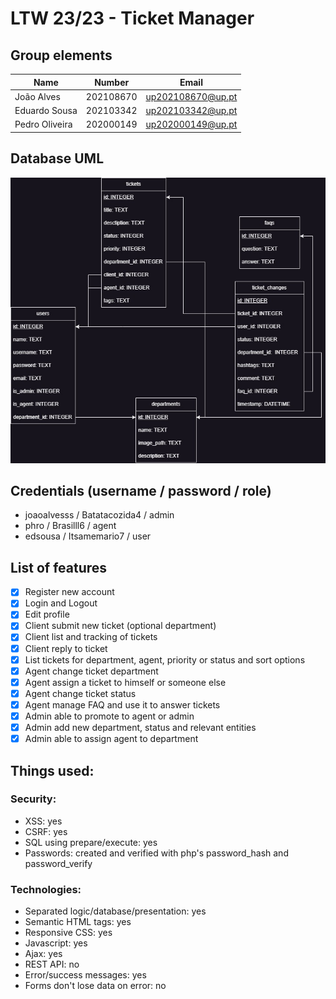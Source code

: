 # LTW 23/23 - Ticket Manager
## Group elements

| Name  | Number | Email |
| ------------- | ------------- | ------------ |
| João Alves  | 202108670  | up202108670@up.pt  |
| Eduardo Sousa  | 202103342  | up202103342@up.pt  |
| Pedro Oliveira  | 202000149  | up202000149@up.pt  |

## Database UML
![Image Description](docs/database.jpg)

## Credentials (username / password / role)
- joaoalvesss / Batatacozida4 / admin
- phro / Brasilll6 / agent
- edsousa / Itsamemario7 / user


## List of features
- [X] Register new account
- [X] Login and Logout
- [X] Edit profile
- [X] Client submit new ticket (optional department)
- [X] Client list and tracking of tickets
- [X] Client reply to ticket
- [X] List tickets for department, agent, priority or status and sort options
- [X] Agent change ticket department
- [X] Agent assign a ticket to himself or someone else
- [X] Agent change ticket status
- [X] Agent manage FAQ and use it to answer tickets
- [X] Admin able to promote to agent or admin
- [X] Admin add new department, status and relevant entities
- [X] Admin able to assign agent to department

## Things used:

### Security:
- XSS: yes
- CSRF: yes
- SQL using prepare/execute: yes
- Passwords: created and verified with php's password_hash and password_verify

### Technologies:
- Separated logic/database/presentation: yes
- Semantic HTML tags: yes
- Responsive CSS: yes
- Javascript: yes
- Ajax: yes
- REST API: no
- Error/success messages: yes
- Forms don't lose data on error: no